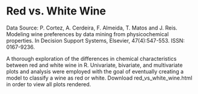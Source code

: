 # Red vs. White Wine

Data Source: P. Cortez, A. Cerdeira, F. Almeida, T. Matos and J. Reis. Modeling wine preferences by data mining from physicochemical properties. In Decision Support Systems, Elsevier, 47(4):547-553. ISSN: 0167-9236.

A thorough exploration of the differences in chemical characteristics between red and white wine in R.  Univariate, bivariate, and multivariate plots and analysis were employed with the goal of eventually creating a model to classify a wine as red or white.  Download red_vs_white_wine.html in order to view all plots rendered.
